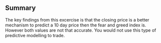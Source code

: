 ## Summary ##

The key findings from this excercise is that the closing price is a better mechanism to predict a 10 day price then the fear and greed index is. However both values are not that accurate. You would not use this type of predictive modelling to trade.
